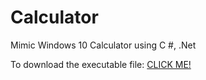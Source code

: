 # Calculator
Mimic Windows 10 Calculator using C #, .Net

[logo]: https://github.com/lwx940710/Calculator/blob/master/WindowsCalculator/calculator%20demo%20img.png?raw=true "Calculator"

To download the executable file: 
[CLICK ME!](https://github.com/lwx940710/Calculator/blob/master/WindowsCalculator/bin/Debug/WindowsCalculator.exe)
